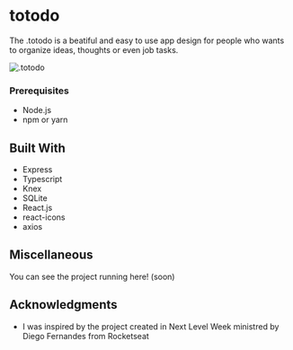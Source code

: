 # totodo

The .totodo is a beatiful and easy to use app design for people who wants to organize ideas, thoughts or even job tasks.

![.totodo](https://i.ibb.co/km2jMrP/screencapture-localhost-3000-about-2020-06-24-16-41-41.png)

### Prerequisites

- Node.js
- npm or yarn

## Built With

* Express
* Typescript
* Knex
* SQLite
* React.js
* react-icons
* axios

## Miscellaneous

You can see the project running here! (soon)

## Acknowledgments

* I was inspired by the project created in Next Level Week ministred by Diego Fernandes from Rocketseat
